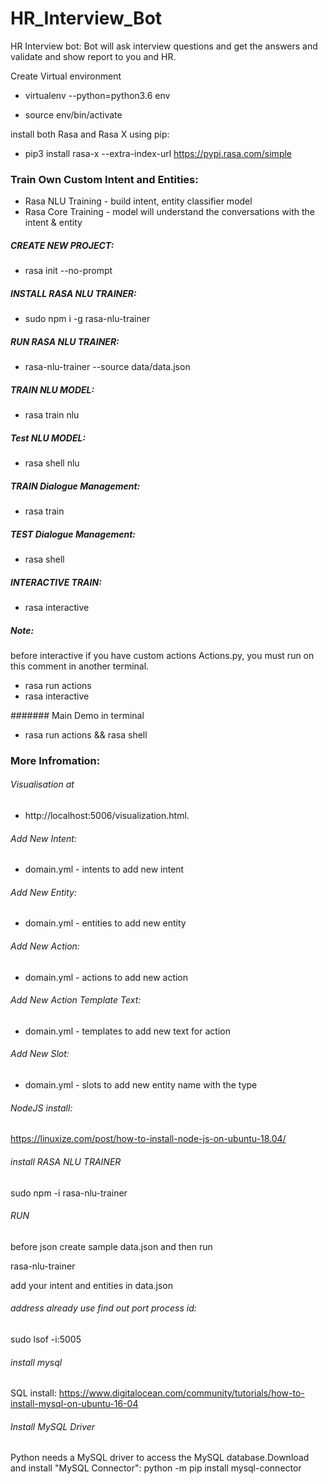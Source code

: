 # HR_Interview_Bot
HR Interview bot: Bot will ask interview questions and get the answers and validate and show report to you and HR.

Create Virtual environment
* virtualenv --python=python3.6 env

* source env/bin/activate

install both Rasa and Rasa X using pip:

* pip3 install rasa-x --extra-index-url https://pypi.rasa.com/simple


### Train Own Custom Intent and Entities:

* Rasa NLU Training - build intent, entity classifier model
* Rasa Core Training - model will understand the conversations with the intent & entity

##### CREATE NEW PROJECT:

* rasa init --no-prompt

##### INSTALL RASA NLU TRAINER:

* sudo npm i -g rasa-nlu-trainer

##### RUN RASA NLU TRAINER:

* rasa-nlu-trainer --source data/data.json

##### TRAIN NLU MODEL:

* rasa train nlu

##### Test NLU MODEL:

* rasa shell nlu

##### TRAIN Dialogue Management:

* rasa train

##### TEST Dialogue Management:

* rasa shell

##### INTERACTIVE TRAIN:

* rasa interactive

##### Note:
before interactive if you have custom actions Actions.py, you must run on this comment in another terminal.

* rasa run actions 
* rasa interactive

####### Main Demo in terminal

* rasa run actions && rasa shell

### More Infromation:
###### Visualisation at 
* http://localhost:5006/visualization.html.

###### Add New Intent:
* domain.yml - intents to add new intent

###### Add New Entity:
* domain.yml - entities to add new entity

###### Add New Action:
* domain.yml - actions to add new action

###### Add New Action Template Text:
* domain.yml - templates to add new text for action

###### Add New Slot:
* domain.yml - slots to add new entity name with the type

###### NodeJS install:
https://linuxize.com/post/how-to-install-node-js-on-ubuntu-18.04/

###### install RASA NLU TRAINER
sudo npm -i rasa-nlu-trainer

###### RUN 
before json create sample data.json and then run

rasa-nlu-trainer

add your intent and entities in data.json

###### address already use find out port process id:
sudo lsof -i:5005

###### install mysql 
SQL install:
https://www.digitalocean.com/community/tutorials/how-to-install-mysql-on-ubuntu-16-04

###### Install MySQL Driver
Python needs a MySQL driver to access the MySQL database.Download and install "MySQL Connector":
python -m pip install mysql-connector 
